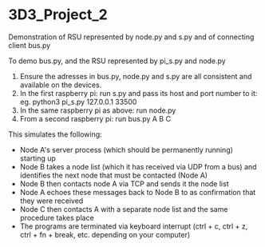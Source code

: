 # 3D3_Project_2

Demonstration of RSU represented by node.py and s.py and of connecting client bus.py

To demo bus.py, and the RSU represented by pi_s.py and node.py
1. Ensure the adresses in bus.py, node.py and s.py are all consistent and available on the devices.
1. In the first raspberry pi:  run s.py and pass its host and port number to it: eg. python3 pi_s.py 127.0.0.1 33500
2. In the same raspberry pi as above: run node.py 
3. From a second raspberry pi:  run bus.py A B C


This simulates the following:
- Node A's server process (which should be permanently running) starting up
- Node B takes a node list (which it has received via UDP from a bus) and identifies the next node that must be contacted (Node A)
- Node B then contacts node A via TCP and sends it the node list
- Node A echoes these messages back to Node B to as confirmation that they were received
- Node C then contacts A with a separate node list and the same procedure takes place
- The programs are terminated via keyboard interrupt (ctrl + c, ctrl + z, ctrl + fn + break, etc. depending on your computer)


